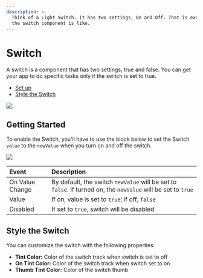 ```yaml
---
description: >-
  Think of a Light Switch. It has two settings, On and Off. That is exactly what
  the switch component is like.
---
```


# Switch

A switch is a component that has two settings, true and false. You can get your app to do specific tasks only if the switch is set to true. 

* [Set up](switch.md#set-up)
* [Style the Switch](switch.md#style-the-switch)

![](.gitbook/assets/switch-fig-1.gif)

## Getting Started

To enable the Switch, you'll have to use the block below to set the Switch `value` to the `newValue` when you turn on and off the switch.

![](.gitbook/assets/switch-fig-2.png)

| Event | Description |
| :--- | :--- |
| On Value Change | By default, the switch `newValue` will be set to `false`. If turned on, the `newValue` will be set to `true` |
| Value | If on, value is set to `true`; if off, `false` |
| Disabled | If set to `true`, switch will be disabled |

## Style the Switch

You can customize the switch with the following properties:

* **Tint Color:** Color of the switch track when switch is set to off
* **On Tint Color:** Color of the switch track when switch set to on 
* **Thumb Tint Color:** Color of the switch thumb


